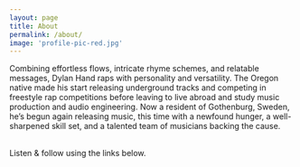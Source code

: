```yaml
---
layout: page
title: About
permalink: /about/
image: 'profile-pic-red.jpg'
---
```


Combining effortless flows, intricate rhyme schemes, and relatable messages, Dylan Hand raps with personality and versatility. The Oregon native made his start releasing underground tracks and competing in freestyle rap competitions before leaving to live abroad and study music production and audio engineering. Now a resident of Gothenburg, Sweden, he’s begun again releasing music, this time with a newfound hunger, a well-sharpened skill set, and a talented team of musicians backing the cause.

<br>
Listen & follow using the links below.